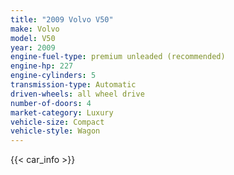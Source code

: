 ```yaml
---
title: "2009 Volvo V50"
make: Volvo
model: V50
year: 2009
engine-fuel-type: premium unleaded (recommended)
engine-hp: 227
engine-cylinders: 5
transmission-type: Automatic
driven-wheels: all wheel drive
number-of-doors: 4
market-category: Luxury
vehicle-size: Compact
vehicle-style: Wagon
---
```


{{< car_info >}}
